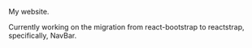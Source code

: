 My website.

Currently working on the migration from react-bootstrap to reactstrap, specifically, NavBar.